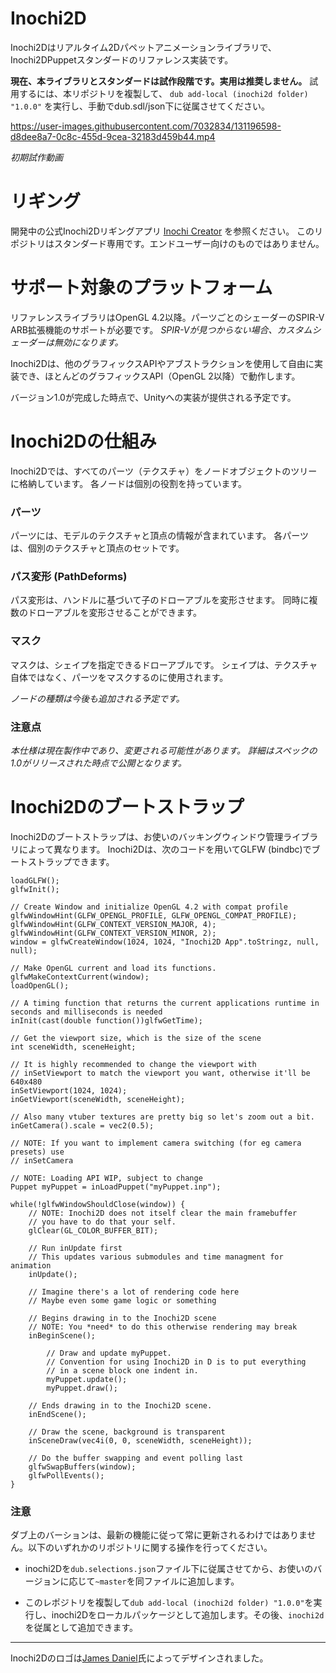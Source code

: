 # Inochi2D

Inochi2Dはリアルタイム2Dパペットアニメーションライブラリで、Inochi2DPuppetスタンダードのリファレンス実装です。

**現在、本ライブラリとスタンダードは試作段階です。実用は推奨しません。**
試用するには、本リポジトリを複製して、 `dub add-local (inochi2d folder) "1.0.0"` を実行し、手動でdub.sdl/json下に従属させてください。

https://user-images.githubusercontent.com/7032834/131196598-d8dee8a7-0c8c-455d-9cea-32183d459b44.mp4

*初期試作動画*



# リギング

開発中の公式Inochi2Dリギングアプリ [Inochi Creator](https://github.com/Inochi2D/inochi-creator) を参照ください。
このリポジトリはスタンダード専用です。エンドユーザー向けのものではありません。



# サポート対象のプラットフォーム

リファレンスライブラリはOpenGL 4.2以降。パーツごとのシェーダーのSPIR-V ARB拡張機能のサポートが必要です。
*SPIR-Vが見つからない場合、カスタムシェーダーは無効になります。*

Inochi2Dは、他のグラフィックスAPIやアブストラクションを使用して自由に実装でき、ほとんどのグラフィックスAPI（OpenGL 2以降）で動作します。

バージョン1.0が完成した時点で、Unityへの実装が提供される予定です。



# Inochi2Dの仕組み

Inochi2Dでは、すべてのパーツ（テクスチャ）をノードオブジェクトのツリーに格納しています。
各ノードは個別の役割を持っています。

### パーツ

パーツには、モデルのテクスチャと頂点の情報が含まれています。
各パーツは、個別のテクスチャと頂点のセットです。

### パス変形 (PathDeforms)

パス変形は、ハンドルに基づいて子のドローアブルを変形させます。
同時に複数のドローアブルを変形させることができます。

### マスク

マスクは、シェイプを指定できるドローアブルです。
シェイプは、テクスチャ自体ではなく、パーツをマスクするのに使用されます。


*ノードの種類は今後も追加される予定です。*

### 注意点

*本仕様は現在製作中であり、変更される可能性があります。*
*詳細はスペックの1.0がリリースされた時点で公開となります。*



# Inochi2Dのブートストラップ

Inochi2Dのブートストラップは、お使いのバッキングウィンドウ管理ライブラリによって異なります。
Inochi2Dは、次のコードを用いてGLFW (bindbc)でブートストラップできます。

```// Loads GLFW
loadGLFW();
glfwInit();

// Create Window and initialize OpenGL 4.2 with compat profile
glfwWindowHint(GLFW_OPENGL_PROFILE, GLFW_OPENGL_COMPAT_PROFILE);
glfwWindowHint(GLFW_CONTEXT_VERSION_MAJOR, 4);
glfwWindowHint(GLFW_CONTEXT_VERSION_MINOR, 2);
window = glfwCreateWindow(1024, 1024, "Inochi2D App".toStringz, null, null);

// Make OpenGL current and load its functions.
glfwMakeContextCurrent(window);
loadOpenGL();

// A timing function that returns the current applications runtime in seconds and milliseconds is needed
inInit(cast(double function())glfwGetTime);

// Get the viewport size, which is the size of the scene
int sceneWidth, sceneHeight;

// It is highly recommended to change the viewport with
// inSetViewport to match the viewport you want, otherwise it'll be 640x480
inSetViewport(1024, 1024);
inGetViewport(sceneWidth, sceneHeight);

// Also many vtuber textures are pretty big so let's zoom out a bit.
inGetCamera().scale = vec2(0.5);

// NOTE: If you want to implement camera switching (for eg camera presets) use
// inSetCamera

// NOTE: Loading API WIP, subject to change
Puppet myPuppet = inLoadPuppet("myPuppet.inp");

while(!glfwWindowShouldClose(window)) {
    // NOTE: Inochi2D does not itself clear the main framebuffer
    // you have to do that your self.
    glClear(GL_COLOR_BUFFER_BIT);

    // Run inUpdate first
    // This updates various submodules and time managment for animation
    inUpdate();

    // Imagine there's a lot of rendering code here
    // Maybe even some game logic or something

    // Begins drawing in to the Inochi2D scene
    // NOTE: You *need* to do this otherwise rendering may break
    inBeginScene();

        // Draw and update myPuppet.
        // Convention for using Inochi2D in D is to put everything
        // in a scene block one indent in.
        myPuppet.update();
        myPuppet.draw();

    // Ends drawing in to the Inochi2D scene.
    inEndScene();

    // Draw the scene, background is transparent
    inSceneDraw(vec4i(0, 0, sceneWidth, sceneHeight));

    // Do the buffer swapping and event polling last
    glfwSwapBuffers(window);
    glfwPollEvents();
}
```

### 注意
ダブ上のバーションは、最新の機能に従って常に更新されるわけではありません。以下のいずれかのリポジトリに関する操作を行ってください。

- inochi2Dを`dub.selections.json`ファイル下に従属させてから、お使いのバージョンに応じて`~master`を同ファイルに追加します。

- このレポジトリを複製して`dub add-local (inochi2d folder) "1.0.0"`を実行し、inochi2Dをローカルパッケージとして追加します。その後、`inochi2d`を従属として追加できます。



-------------------

Inochi2Dのロゴは[James Daniel](https://twitter.com/rakujira)氏によってデザインされました。

